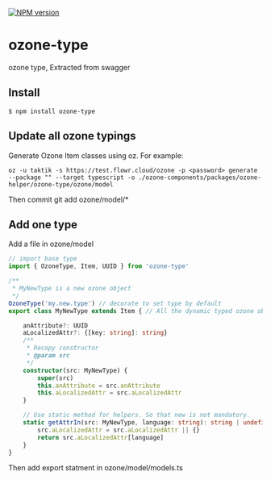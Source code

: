 [![NPM version][npm-image]][npm-url]
# ozone-type

ozone type, Extracted from swagger

## Install

```
$ npm install ozone-type
```

## Update all ozone typings

Generate Ozone Item classes using oz. For example:
```
oz -u taktik -s https://test.flowr.cloud/ozone -p <password> generate --package "" --target typescript -o ./ozone-components/packages/ozone-helper/ozone-type/ozone/model
```
Then commit
git add ozone/model/*

## Add one type

Add a file in ozone/model
````typeScript
// import base type
import { OzoneType, Item, UUID } from 'ozone-type'

/**
 * MyNewType is a new ozone object
 */
OzoneType('my.new.type') // decorate to set type by default
export class MyNewType extends Item { // All the dynamic typed ozone object extend Item

	anAttribute?: UUID
	aLocalizedAttr?: {[key: string]: string}
	/**
	 * Recopy constructor
	 * @param src
	 */
	constructor(src: MyNewType) {
		super(src)
		this.anAttribute = src.anAttribute
		this.aLocalizedAttr = src.aLocalizedAttr
	}

	// Use static method for helpers. So that new is not mandatory.
	static getAttrIn(src: MyNewType, language: string): string | undefined {
		src.aLocalizedAttr = src.aLocalizedAttr || {}
		return src.aLocalizedAttr[language]
	}
}
````

Then add export statment in ozone/model/models.ts

[npm-image]: https://badge.fury.io/js/ozone-type.svg
[npm-url]: https://npmjs.org/package/ozone-type

